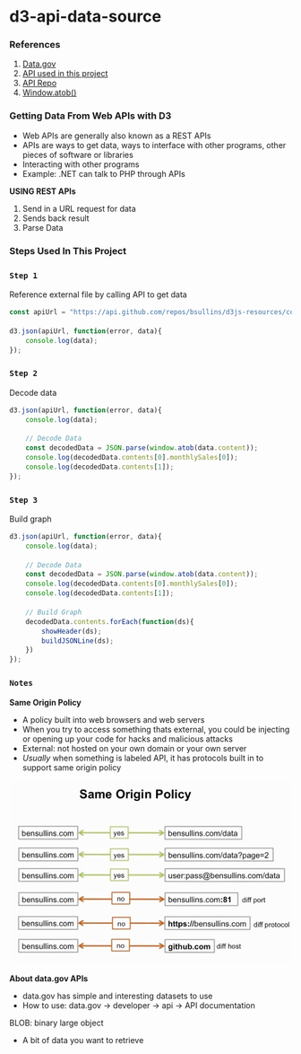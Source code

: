 # d3-api-data-source

### References

1. [Data.gov](data.gov)
2. [API used in this project](https://api.github.com/repos/bsullins/d3js-resources/contents/monthlySalesbyCategoryMultiple.json)
3. [API Repo](https://github.com/bsullins/d3js-resources)
4. [Window.atob()](https://www.w3schools.com/jsref/met_win_atob.asp)

### Getting Data From Web APIs with D3

* Web APIs are generally also known as a REST APIs
* APIs are ways to get data, ways to interface with other programs, other pieces of software or libraries
* Interacting with other programs
* Example: .NET can talk to PHP through APIs

**USING REST APIs**
1. Send in a URL request for data
2. Sends back result
3. Parse Data

### Steps Used In This Project

### `Step 1`

Reference external file by calling API to get data

```javascript
const apiUrl = "https://api.github.com/repos/bsullins/d3js-resources/contents/monthlySalesbyCategoryMultiple.json"

d3.json(apiUrl, function(error, data){
    console.log(data);
});
```

### `Step 2`

Decode data

```javascript
d3.json(apiUrl, function(error, data){
    console.log(data);

    // Decode Data
    const decodedData = JSON.parse(window.atob(data.content));
    console.log(decodedData.contents[0].monthlySales[0]);
    console.log(decodedData.contents[1]);
});
```

### `Step 3`

Build graph

```javascript
d3.json(apiUrl, function(error, data){
    console.log(data);

    // Decode Data
    const decodedData = JSON.parse(window.atob(data.content));
    console.log(decodedData.contents[0].monthlySales[0]);
    console.log(decodedData.contents[1]);

    // Build Graph
    decodedData.contents.forEach(function(ds){
        showHeader(ds);
        buildJSONLine(ds);
    })
});
```

### `Notes`


**Same Origin Policy**
* A policy built into web browsers and web servers
* When you try to access something thats external, you could be injecting or opening up your code for hacks and malicious attacks
* External: not hosted on your own domain or your own server
* *Usually* when something is labeled API, it has protocols built in to support same origin policy

![alt same origin policy image](images/same-origin-policy.png)

**About data.gov APIs**
* data.gov has simple and interesting datasets to use
* How to use: data.gov -> developer -> api -> API documentation

BLOB: binary large object
* A bit of data you want to retrieve